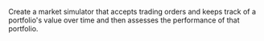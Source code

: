 Create a market simulator that accepts trading orders and keeps track of a portfolio's value over time and then assesses the performance of that portfolio.
